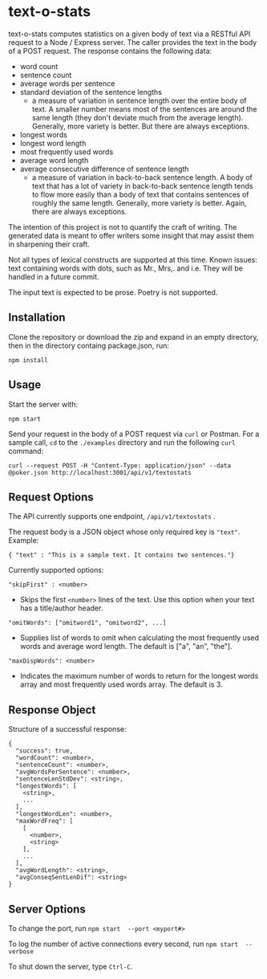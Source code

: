 # text-o-stats

text-o-stats computes statistics on a given body of text via a RESTful API request to a Node / Express server. The caller provides the text in the body of a POST request. The response contains the following data:

* word count
* sentence count
* average words per sentence
* standard deviation of the sentence lengths
  * a measure of variation in sentence length over the entire body of text. A smaller number means most of the sentences are around the same length (they don't deviate much from the average length). Generally, more variety is better. But there are always exceptions.
* longest words
* longest word length
* most frequently used words
* average word length
* average consecutive difference of sentence length
  * a measure of variation in back-to-back sentence length. A body of text that has a lot of variety in back-to-back sentence length tends to flow more easily than a body of text that contains sentences of roughly the same length. Generally, more variety is better. Again, there are always exceptions.

The intention of this project is not to quantify the craft of writing. The generated data is meant to offer writers some insight that may assist them in sharpening their craft.

Not all types of lexical constructs are supported at this time. Known issues: text containing words with dots, such as Mr., Mrs,. and i.e. They will be handled in a future commit.

The input text is expected to be prose. Poetry is not supported.

## Installation

Clone the repository or download the zip and expand in an empty directory, then in the directory containg package.json, run:

`npm install`

## Usage

Start the server with:

`npm start`

Send your request in the body of a POST request via `curl` or Postman. For a sample call, `cd` to the `./examples` directory and run the following `curl` command:

`curl --request POST -H "Content-Type: application/json" --data @poker.json http://localhost:3001/api/v1/textostats`



## Request Options

The API currently supports one endpoint, `/api/v1/textostats` .

The request body is a JSON object whose only required key is `"text"`. Example:

`{ "text" : "This is a sample text. It contains two sentences."}`

Currently supported options:

`"skipFirst" : <number> `          
  * Skips the first `<number>` lines of the text. Use this option when your text has a title/author header.

   
`"omitWords": ["omitword1", "omitword2", ...]`
  * Supplies list of words to omit when calculating the most frequently used words and average word length. The default is ["a", "an", "the"].

`"maxDispWords": <number>`

  * Indicates the maximum number of words to return for the longest words array and most frequently used words array. The default is 3.



## Response Object

Structure of a successful response:
```
{
  "success": true,
  "wordCount": <number>,
  "sentenceCount": <number>,
  "avgWordsPerSentence": <number>,
  "sentenceLenStdDev": <string>,
  "longestWords": [
    <string>,
    ...
  ],
  "longestWordLen": <number>,
  "maxWordFreq": [
    [
      <number>,
      <string>
    ],
    ...
  ],
  "avgWordLength": <string>,
  "avgConseqSentLenDif": <string>
}
```

## Server Options

To change the port, run `npm start  --port <myport#>` 

To log the number of active connections every second, run `npm start  --verbose` 

To shut down the server, type `Ctrl-C`.











